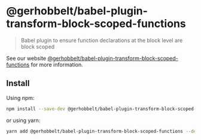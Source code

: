 # @gerhobbelt/babel-plugin-transform-block-scoped-functions

> Babel plugin to ensure function declarations at the block level are block scoped

See our website [@gerhobbelt/babel-plugin-transform-block-scoped-functions](https://babeljs.io/docs/en/next/babel-plugin-transform-block-scoped-functions.html) for more information.

## Install

Using npm:

```sh
npm install --save-dev @gerhobbelt/babel-plugin-transform-block-scoped-functions
```

or using yarn:

```sh
yarn add @gerhobbelt/babel-plugin-transform-block-scoped-functions --dev
```
